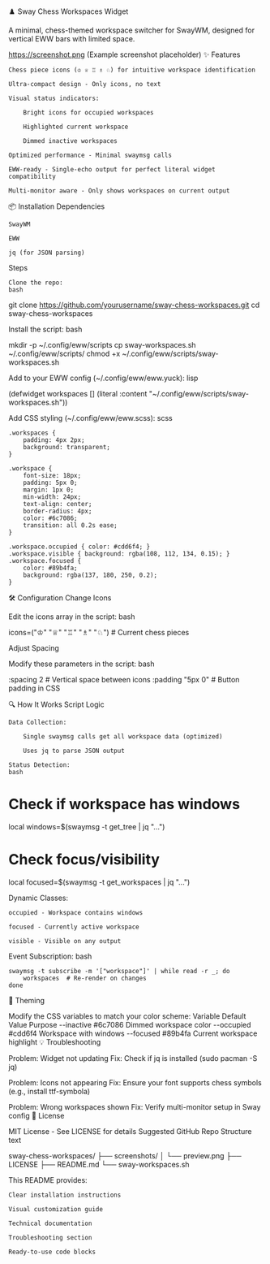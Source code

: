 ♟️ Sway Chess Workspaces Widget

A minimal, chess-themed workspace switcher for SwayWM, designed for vertical EWW bars with limited space.

https://screenshot.png (Example screenshot placeholder)
✨ Features

    Chess piece icons (♔ ♕ ♖ ♗ ♘) for intuitive workspace identification

    Ultra-compact design - Only icons, no text

    Visual status indicators:

        Bright icons for occupied workspaces

        Highlighted current workspace

        Dimmed inactive workspaces

    Optimized performance - Minimal swaymsg calls

    EWW-ready - Single-echo output for perfect literal widget compatibility

    Multi-monitor aware - Only shows workspaces on current output

📦 Installation
Dependencies

    SwayWM

    EWW

    jq (for JSON parsing)

Steps

    Clone the repo:
    bash

git clone https://github.com/yourusername/sway-chess-workspaces.git
cd sway-chess-workspaces

Install the script:
bash

mkdir -p ~/.config/eww/scripts
cp sway-workspaces.sh ~/.config/eww/scripts/
chmod +x ~/.config/eww/scripts/sway-workspaces.sh

Add to your EWW config (~/.config/eww/eww.yuck):
lisp

(defwidget workspaces []
  (literal :content "~/.config/eww/scripts/sway-workspaces.sh"))

Add CSS styling (~/.config/eww/eww.scss):
scss

    .workspaces {
        padding: 4px 2px;
        background: transparent;
    }

    .workspace {
        font-size: 18px;
        padding: 5px 0;
        margin: 1px 0;
        min-width: 24px;
        text-align: center;
        border-radius: 4px;
        color: #6c7086;
        transition: all 0.2s ease;
    }

    .workspace.occupied { color: #cdd6f4; }
    .workspace.visible { background: rgba(108, 112, 134, 0.15); }
    .workspace.focused {
        color: #89b4fa;
        background: rgba(137, 180, 250, 0.2);
    }

🛠️ Configuration
Change Icons

Edit the icons array in the script:
bash

icons=("♔" "♕" "♖" "♗" "♘")  # Current chess pieces

Adjust Spacing

Modify these parameters in the script:
bash

:spacing 2  # Vertical space between icons
:padding "5px 0"  # Button padding in CSS

🔍 How It Works
Script Logic

    Data Collection:

        Single swaymsg calls get all workspace data (optimized)

        Uses jq to parse JSON output

    Status Detection:
    bash

# Check if workspace has windows
local windows=$(swaymsg -t get_tree | jq "...")

# Check focus/visibility
local focused=$(swaymsg -t get_workspaces | jq "...")

Dynamic Classes:

    occupied - Workspace contains windows

    focused - Currently active workspace

    visible - Visible on any output

Event Subscription:
bash

    swaymsg -t subscribe -m '["workspace"]' | while read -r _; do
        workspaces  # Re-render on changes
    done

🎨 Theming

Modify the CSS variables to match your color scheme:
Variable	Default Value	Purpose
--inactive	#6c7086	Dimmed workspace color
--occupied	#cdd6f4	Workspace with windows
--focused	#89b4fa	Current workspace highlight
💡 Troubleshooting

Problem: Widget not updating
Fix: Check if jq is installed (sudo pacman -S jq)

Problem: Icons not appearing
Fix: Ensure your font supports chess symbols (e.g., install ttf-symbola)

Problem: Wrong workspaces shown
Fix: Verify multi-monitor setup in Sway config
📜 License

MIT License - See LICENSE for details
Suggested GitHub Repo Structure
text

sway-chess-workspaces/
├── screenshots/
│   └── preview.png
├── LICENSE
├── README.md
└── sway-workspaces.sh

This README provides:

    Clear installation instructions

    Visual customization guide

    Technical documentation

    Troubleshooting section

    Ready-to-use code blocks
